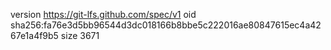 version https://git-lfs.github.com/spec/v1
oid sha256:fa76e3d5bb96544d3dc018166b8bbe5c222016ae80847615ec4a4267e1a4f9b5
size 3671
